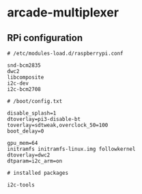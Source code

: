 # arcade-multiplexer

## RPi configuration

```
# /etc/modules-load.d/raspberrypi.conf

snd-bcm2835
dwc2
libcomposite
i2c-dev
i2c-bcm2708
```

```
# /boot/config.txt

disable_splash=1
dtoverlay=pi3-disable-bt
toverlay=sdtweak,overclock_50=100
boot_delay=0

gpu_mem=64
initramfs initramfs-linux.img followkernel
dtoverlay=dwc2
dtparam=i2c_arm=on
```

```
# installed packages

i2c-tools

```